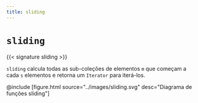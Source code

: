```yaml
---
title: sliding
---
```


# `sliding`

{{< signature sliding >}}

`sliding` calcula todas as sub-coleções de elementos `m` que começam a cada `s` elementos e retorna um `Iterator` para iterá-los.

@include [figure.html source="../images/sliding.svg" desc="Diagrama de funções sliding"]
